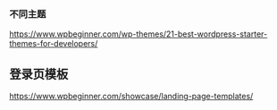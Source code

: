 ### 不同主题
https://www.wpbeginner.com/wp-themes/21-best-wordpress-starter-themes-for-developers/

## 登录页模板

https://www.wpbeginner.com/showcase/landing-page-templates/
